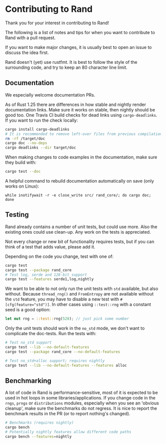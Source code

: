 # Contributing to Rand

Thank you for your interest in contributing to Rand!

The following is a list of notes and tips for when you want to contribute to
Rand with a pull request.

If you want to make major changes, it is usually best to open an issue to
discuss the idea first.

Rand doesn't (yet) use rustfmt. It is best to follow the style of the
surrounding code, and try to keep an 80 character line limit.


## Documentation

We especially welcome documentation PRs.

As of Rust 1.25 there are differences in how stable and nightly render
documentation links. Make sure it works on stable, then nightly should be good
too. One Travis CI build checks for dead links using `cargo-deadlinks`. If you
want to run the check locally:
```sh
cargo install cargo-deadlinks
# It is recommended to remove left-over files from previous compilations
rm -rf /target/doc
cargo doc --no-deps
cargo deadlinks --dir target/doc
```

When making changes to code examples in the documentation, make sure they build
with:
```sh
cargo test --doc
```

A helpful command to rebuild documentation automatically on save (only works on
Linux):
```
while inotifywait -r -e close_write src/ rand_core/; do cargo doc; done
```


## Testing

Rand already contains a number of unit tests, but could use more. Also the
existing ones could use clean-up. Any work on the tests is appreciated.

Not every change or new bit of functionality requires tests, but if you can
think of a test that adds value, please add it.

Depending on the code you change, test with one of:
```sh
cargo test
cargo test --package rand_core
# Test log, serde and 128-bit support
cargo test --features serde1,log,nightly
```

We want to be able to not only run the unit tests with `std` available, but also
without. Because `thread_rng()` and `FromEntropy` are not available without the
`std` feature, you may have to disable a new test with `#[cfg(feature="std")]`.
In other cases using `::test::rng` with a constant seed is a good option:
```rust
let mut rng = ::test::rng(528); // just pick some number
```

Only the unit tests should work in the `no_std` mode, we don't want to complicate
the doc-tests. Run the tests with:
```sh
# Test no_std support
cargo test --lib --no-default-features
cargo test --package rand_core --no-default-features

# Test no_std+alloc support; requires nightly
cargo test --lib --no-default-features --features alloc
```


## Benchmarking

A lot of code in Rand is performance-sensitive, most of it is expected to be
used in hot loops in some libraries/applications. If you change code in the
`rngs`, `prngs` or `distributions` modules, especially when you see an 'obvious
cleanup', make sure the benchmarks do not regress. It is nice to report the
benchmark results in the PR (or to report nothing's changed).

```sh
# Benchmarks (requires nightly)
cargo bench
# Potentially nightly features allow different code paths
cargo bench --features=nightly
```
